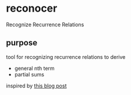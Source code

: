 # reconocer

Recognize Recurrence Relations

## purpose

tool for recognizing recurrence relations to derive 
* general nth term
* partial sums

inspired by [this blog post](http://www.ryanhmckenna.com/2015/06/automatically-finding-recurrence.html)